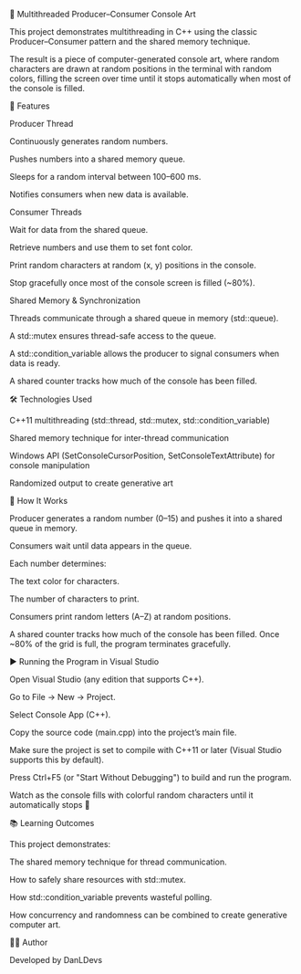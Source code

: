🎨 Multithreaded Producer–Consumer Console Art

This project demonstrates multithreading in C++ using the classic Producer–Consumer pattern and the shared memory technique.

The result is a piece of computer-generated console art, where random characters are drawn at random positions in the terminal with random colors, filling the screen over time until it stops automatically when most of the console is filled.

🚀 Features

Producer Thread

Continuously generates random numbers.

Pushes numbers into a shared memory queue.

Sleeps for a random interval between 100–600 ms.

Notifies consumers when new data is available.

Consumer Threads

Wait for data from the shared queue.

Retrieve numbers and use them to set font color.

Print random characters at random (x, y) positions in the console.

Stop gracefully once most of the console screen is filled (~80%).

Shared Memory & Synchronization

Threads communicate through a shared queue in memory (std::queue<int>).

A std::mutex ensures thread-safe access to the queue.

A std::condition_variable allows the producer to signal consumers when data is ready.

A shared counter tracks how much of the console has been filled.

🛠️ Technologies Used

C++11 multithreading (std::thread, std::mutex, std::condition_variable)

Shared memory technique for inter-thread communication

Windows API (SetConsoleCursorPosition, SetConsoleTextAttribute) for console manipulation

Randomized output to create generative art

📂 How It Works

Producer generates a random number (0–15) and pushes it into a shared queue in memory.

Consumers wait until data appears in the queue.

Each number determines:

The text color for characters.

The number of characters to print.

Consumers print random letters (A–Z) at random positions.

A shared counter tracks how much of the console has been filled. Once ~80% of the grid is full, the program terminates gracefully.

▶️ Running the Program in Visual Studio

Open Visual Studio (any edition that supports C++).

Go to File → New → Project.

Select Console App (C++).

Copy the source code (main.cpp) into the project’s main file.

Make sure the project is set to compile with C++11 or later (Visual Studio supports this by default).

Press Ctrl+F5 (or "Start Without Debugging") to build and run the program.

Watch as the console fills with colorful random characters until it automatically stops 🎨

📚 Learning Outcomes

This project demonstrates:

The shared memory technique for thread communication.

How to safely share resources with std::mutex.

How std::condition_variable prevents wasteful polling.

How concurrency and randomness can be combined to create generative computer art.

🧑‍💻 Author

Developed by DanLDevs
